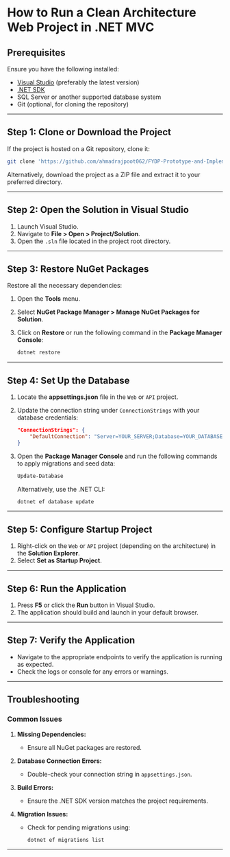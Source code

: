 # How to Run a Clean Architecture Web Project in .NET MVC

## Prerequisites

Ensure you have the following installed:

- [Visual Studio](https://visualstudio.microsoft.com/) (preferably the latest version)
- [.NET SDK](https://dotnet.microsoft.com/download)
- SQL Server or another supported database system
- Git (optional, for cloning the repository)

---

## Step 1: Clone or Download the Project

If the project is hosted on a Git repository, clone it:

```bash
git clone 'https://github.com/ahmadrajpoot062/FYDP-Prototype-and-Implementation'
```

Alternatively, download the project as a ZIP file and extract it to your preferred directory.

---

## Step 2: Open the Solution in Visual Studio

1. Launch Visual Studio.
2. Navigate to **File > Open > Project/Solution**.
3. Open the `.sln` file located in the project root directory.

---

## Step 3: Restore NuGet Packages

Restore all the necessary dependencies:

1. Open the **Tools** menu.
2. Select **NuGet Package Manager > Manage NuGet Packages for Solution**.
3. Click on **Restore** or run the following command in the **Package Manager Console**:

   ```bash
   dotnet restore
   ```

---

## Step 4: Set Up the Database

1. Locate the **appsettings.json** file in the `Web` or `API` project.
2. Update the connection string under `ConnectionStrings` with your database credentials:

   ```json
   "ConnectionStrings": {
       "DefaultConnection": "Server=YOUR_SERVER;Database=YOUR_DATABASE;User Id=YOUR_USERNAME;Password=YOUR_PASSWORD;"
   }
   ```

3. Open the **Package Manager Console** and run the following commands to apply migrations and seed data:

   ```bash
   Update-Database
   ```

   Alternatively, use the .NET CLI:

   ```bash
   dotnet ef database update
   ```

---

## Step 5: Configure Startup Project

1. Right-click on the `Web` or `API` project (depending on the architecture) in the **Solution Explorer**.
2. Select **Set as Startup Project**.

---

## Step 6: Run the Application

1. Press **F5** or click the **Run** button in Visual Studio.
2. The application should build and launch in your default browser.

---

## Step 7: Verify the Application

- Navigate to the appropriate endpoints to verify the application is running as expected.
- Check the logs or console for any errors or warnings.

---

## Troubleshooting

### Common Issues

1. **Missing Dependencies:**
   - Ensure all NuGet packages are restored.

2. **Database Connection Errors:**
   - Double-check your connection string in `appsettings.json`.

3. **Build Errors:**
   - Ensure the .NET SDK version matches the project requirements.

4. **Migration Issues:**
   - Check for pending migrations using:

     ```bash
     dotnet ef migrations list
     ```
---

